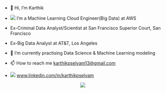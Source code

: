 - 👋 Hi, I’m Karthik
- <img src="https://img.shields.io/badge/Amazon_AWS-FF9900?style=for-the-badge&logo=amazonaws&logoColor=white" /> I’m a Machine Learning Cloud Engineer(Big Data) at AWS 
- Ex-Criminal Data Analyst/Scientist at San Francisco Superior Court, San Francisco
- Ex-Big Data Analyst at AT&T, Los Angeles

- 🌱 I’m currently practising Data Science & Machine Learning modeling
- 📫 How to reach me karthikpselvam13@gmail.com

- <img src="https://img.shields.io/badge/LinkedIn-0077B5?style=for-the-badge&logo=linkedin&logoColor=white" /> www.linkedin.com/in/karthikpselvam


<p align="center">
  <img src="https://user-images.githubusercontent.com/45563371/113604647-24a58000-9678-11eb-9bb9-4877d8f1674a.gif" />
</p>

